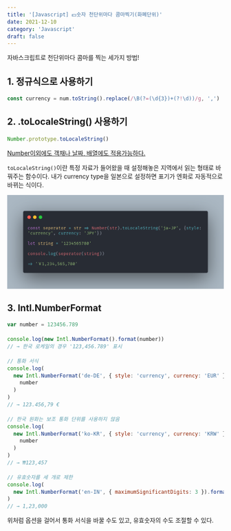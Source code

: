 ```yaml
---
title: '[Javascript] 💵숫자 천단위마다 콤마찍기(화폐단위)'
date: 2021-12-10
category: 'Javascript'
draft: false
---
```


자바스크립트로 천단위마다 콤마를 찍는 세가지 방법!

## 1. 정규식으로 사용하기

```js
const currency = num.toString().replace(/\B(?=(\d{3})+(?!\d))/g, ',')
```

## 2. .toLocaleString() 사용하기

```js
Number.prototype.toLocaleString()
```

[Number이외에도 객채나 날짜, 배열에도 적용가능하다. ](https://developer.mozilla.org/ko/docs/Web/JavaScript/Reference/Global_Objects/Array/toLocaleString)

`toLocaleString()`이란 특정 자료가 들어왔을 때 설정해놓은 지역에서 읽는 형태로 바꿔주는 함수이다. 내가 currency type을 일본으로 설정하면 표기가 엔화로 자동적으로 바뀌는 식이다.

![toLoacleString](./images/tolocale.png)

## 3. Intl.NumberFormat

```js
var number = 123456.789

console.log(new Intl.NumberFormat().format(number))
// → 한국 로케일의 경우 '123,456.789' 표시

// 통화 서식
console.log(
  new Intl.NumberFormat('de-DE', { style: 'currency', currency: 'EUR' }).format(
    number
  )
)
// → 123.456,79 €

// 한국 원화는 보조 통화 단위를 사용하지 않음
console.log(
  new Intl.NumberFormat('ko-KR', { style: 'currency', currency: 'KRW' }).format(
    number
  )
)
// → ₩123,457

// 유효숫자를 세 개로 제한
console.log(
  new Intl.NumberFormat('en-IN', { maximumSignificantDigits: 3 }).format(number)
)
// → 1,23,000
```

위처럼 옵션을 걸어서 통화 서식을 바꿀 수도 있고, 유효숫자의 수도 조절할 수 있다.
